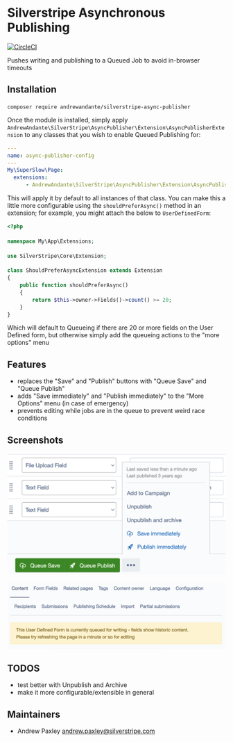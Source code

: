# Silverstripe Asynchronous Publishing

[![CircleCI](https://circleci.com/gh/andrewandante/silverstripe-async-publisher/tree/main.svg?style=svg)](https://circleci.com/gh/andrewandante/silverstripe-async-publisher/tree/main)

Pushes writing and publishing to a Queued Job to avoid in-browser timeouts

## Installation

`composer require andrewandante/silverstripe-async-publisher`

Once the module is installed, simply apply `AndrewAndante\SilverStripe\AsyncPublisher\Extension\AsyncPublisherExtension`
to any classes that you wish to enable Queued Publishing for:

```yaml
---
name: async-publisher-config
---
My\SuperSlow\Page:
  extensions:
      - AndrewAndante\SilverStripe\AsyncPublisher\Extension\AsyncPublisherExtension
```

This will apply it by default to all instances of that class. You can make this a little more configurable
using the `shouldPreferAsync()` method in an extension; for example, you might attach the below to `UserDefinedForm`:

```php
<?php

namespace My\App\Extensions;

use SilverStripe\Core\Extension;

class ShouldPreferAsyncExtension extends Extension
{
    public function shouldPreferAsync()
    {
        return $this->owner->Fields()->count() >= 20;
    }
}
```

Which will default to Queueing if there are 20 or more fields on the User Defined form, but otherwise
simply add the queueing actions to the "more options" menu

## Features

- replaces the "Save" and "Publish" buttons with "Queue Save" and "Queue Publish"
- adds "Save immediately" and "Publish immediately" to the "More Options" menu (in case of emergency)
- prevents editing while jobs are in the queue to prevent weird race conditions

## Screenshots

![CMS Actions](docs/img/cms-actions.png)

![Pending Jobs Warning](docs/img/pending-jobs-warning.png)

## TODOS

- test better with Unpublish and Archive
- make it more configurable/extensible in general

## Maintainers

 * Andrew Paxley <andrew.paxley@silverstripe.com>

